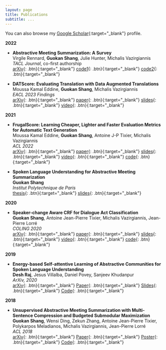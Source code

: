 ```yaml
---
layout: page
title: Publications
subtitle: ...
---
```


You can also browse my [Google Scholar](https://scholar.google.com/citations?user=EcBibPkAAAAJ){:target="_blank"} profile.

**2022**

- **Abstractive Meeting Summarization: A Survey**  
  Virgile Rennard, **Guokan Shang**, Julie Hunter, Michalis Vazirgiannis  
  *TACL Journal*, co-first authorship  
  [arXiv](https://arxiv.org/abs/2208.04163){: .btn}{:target="_blank"}
  [code1](https://github.com/guokan-shang/ami-and-icsi-corpora){: .btn}{:target="_blank"}
  [code2](https://github.com/guokan-shang/elitr-minuting-corpus){: .btn}{:target="_blank"}

- **DATScore: Evaluating Translation with Data Augmented Translations**  
  Moussa Kamal Eddine, **Guokan Shang**, Michalis Vazirgiannis  
  *EACL 2023 Findings*  
  [arXiv](https://arxiv.org/abs/2210.06576){: .btn}{:target="_blank"}
  [paper](https://aclanthology.org/2023.findings-eacl.69/){: .btn}{:target="_blank"}
  [slides](slides_EACL_2023_Findings_DATScore_Evaluating_Translation_with_Data_Augmented_Translation.pdf){: .btn}{:target="_blank"}
  [video](video_EACL_2023_Findings_DATScore_Evaluating_Translation_with_Data_Augmented_Translation.mp4){: .btn}{:target="_blank"}

**2021**

- **FrugalScore: Learning Cheaper, Lighter and Faster Evaluation Metrics for Automatic Text Generation**  
  Moussa Kamal Eddine, **Guokan Shang**, Antoine J-P Tixier, Michalis Vazirgiannis  
  *ACL 2022*  
  [arXiv](https://arxiv.org/abs/2110.08559){: .btn}{:target="_blank"}
  [paper](https://aclanthology.org/2022.acl-long.93/){: .btn}{:target="_blank"}
  [slides](/static/poster/icassp-22-surt-poster.pdf){: .btn}{:target="_blank"}
  [video](https://aclanthology.org/2022.acl-long.93.mp4){: .btn}{:target="_blank"}
  [code](https://github.com/moussaKam/FrugalScore){: .btn}{:target="_blank"}

- **Spoken Language Understanding for Abstractive Meeting Summarization**  
  **Guokan Shang**  
  *Institut Polytechnique de Paris*  
  [thesis](https://theses.hal.science/tel-03169877/){: .btn}{:target="_blank"}
  [slides](slides_PhD_Thesis_Guokan_Shang_Spoken_Language_Understanding_for_Abstractive_Meeting_Summarization.pdf){: .btn}{:target="_blank"}

**2020**

- **Speaker-change Aware CRF for Dialogue Act Classification**  
  **Guokan Shang**, Antoine Jean-Pierre Tixier, Michalis Vazirgiannis, Jean-Pierre Lorré  
  *COLING 2020*  
  [arXiv](https://arxiv.org/abs/2004.02913){: .btn}{:target="_blank"}
  [paper](https://aclanthology.org/2020.coling-main.40/){: .btn}{:target="_blank"}
  [slides](/static/report/doverlap.pdf){: .btn}{:target="_blank"}
  [video](https://underline.io/lecture/6194-speaker-change-aware-crf-for-dialogue-act-classification){: .btn}{:target="_blank"}
  [code](https://bitbucket.org/guokan_shang/da-classification){: .btn}{:target="_blank"}

**2019**

- **Energy-based Self-attentive Learning of Abstractive Communities for Spoken Language Understanding**  
  **Desh Raj**, Jesus Villalba, Daniel Povey, Sanjeev Khudanpur  
  *ArXiv, 2020*  
  [arXiv](https://arxiv.org/abs/1904.09491){: .btn}{:target="_blank"}
  [Paper](https://aclanthology.org/2020.aacl-main.34/){: .btn}{:target="_blank"}
  [Slides](/static/report/doverlap.pdf){: .btn}{:target="_blank"}
  [Code](https://bitbucket.org/guokan_shang/abscomm){: .btn}{:target="_blank"}

**2018**

- **Unsupervised Abstractive Meeting Summarization with Multi-Sentence Compression and Budgeted Submodular Maximization**  
  **Guokan Shang**, Wensi Ding, Zekun Zhang, Antoine Jean-Pierre Tixier, Polykarpos Meladianos, Michalis Vazirgiannis, Jean-Pierre Lorré  
  *ACL 2018*  
  [arXiv](https://arxiv.org/abs/1805.05271){: .btn}{:target="_blank"}
  [Paper](https://aclanthology.org/P18-1062/){: .btn}{:target="_blank"}
  [Poster](https://aclanthology.org/attachments/P18-1062.Poster.pdf){: .btn}{:target="_blank"}
  [Code](https://bitbucket.org/dascim/acl2018_abssumm){: .btn}{:target="_blank"}
  
